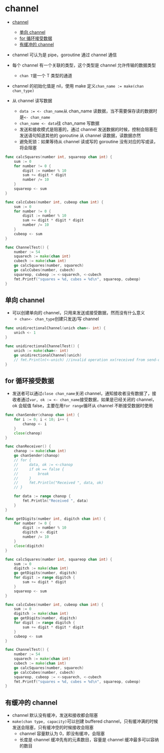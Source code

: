 # channel

- [channel](#channel)
  - [单向 channel](#%E5%8D%95%E5%90%91-channel)
  - [for 循环接受数据](#for-%E5%BE%AA%E7%8E%AF%E6%8E%A5%E5%8F%97%E6%95%B0%E6%8D%AE)
  - [有缓冲的 channel](#%E6%9C%89%E7%BC%93%E5%86%B2%E7%9A%84-channel)

- channel 可认为是 pipe，goroutine 通过 channel 通信
- 每个 channel 有一个关联的类型，这个类型是 channel 允许传输的数据类型
  - `chan T`是一个 T 类型的通道
- channel 的初始化值是 nil，使用 make 定义`chan_name := make(chan chan_type)`
- 从 channel 读写数据
  - `data := <- chan_name`从 chan_name 读数据，当不需要保存读的数据时是`<- chan_name`
  - `chan_name <- data`往 chan_name 写数据
  - 发送和接收模式是阻塞的，通过 channel 发送数据的时候，控制会阻塞在发送语句知道其他的 goroutine 从 channel 读数据，读数据亦然
  - 避免死锁：如果等待从 channel 读或写的 goroutine 没有对应的写或读，将会阻塞

```go
func calcSquares(number int, squareop chan int) {
    sum := 0
    for number != 0 {
        digit := number % 10
        sum += digit * digit
        number /= 10
    }
    squareop <- sum
}

func calcCubes(number int, cubeop chan int) {
    sum := 0
    for number != 0 {
        digit := number % 10
        sum += digit * digit * digit
        number /= 10
    }
    cubeop <- sum
}

func ChannelTest() {
    number := 54
    squarech := make(chan int)
    cubech := make(chan int)
    go calcSquares(number, squarech)
    go calcCubes(number, cubech)
    squareop, cubeop := <-squarech, <-cubech
    fmt.Printf("squares = %d, cubes = %d\n", squareop, cubeop)
}
```

## 单向 channel

- 可以创建单向的 channel，只用来发送或接受数据，然而没有什么意义
  - `chan<- chan_type`创建只发送/写 channel

```go
func unidirectionalChannel(unich chan<- int) {
    unich <- 1
}

func unidirectionalChannelTest() {
    unich := make(chan<- int)
    go unidirectionalChannel(unich)
    // fmt.Println(<-unich) //invalid operation xx(received from send-only type)
}
```

## for 循环接受数据

- 发送者可以通过`close chan_name`关闭 channel，通知接收者没有数据了，接收者通过`var, ok := <- chan_name`接受数据，如果是已经关闭的 channel，ok 会赋值 false，主要在用`for range`循环从 channel 不断接受数据时使用

```go
func chanSender(chanop chan int) {
    for i := 0; i < 10; i++ {
        chanop <- i
    }
    close(chanop)
}

func chanReceiver() {
    chanop := make(chan int)
    go chanSender(chanop)
    // for {
    //     data, ok := <-chanop
    //     if ok == false {
    //         break
    //     }
    //     fmt.Println("Received ", data, ok)
    // }

    for data := range chanop {
        fmt.Println("Received ", data)
    }
}
```

```go
func getDigits(number int, digitch chan int) {
    for number != 0 {
        digit := number % 10
        digitch <- digit
        number /= 10
    }
    close(digitch)
}

func calcSquares(number int, squareop chan int) {
    sum := 0
    digitch := make(chan int)
    go getDigits(number, digitch)
    for digit := range digitch {
        sum += digit * digit
    }
    squareop <- sum
}

func calcCubes(number int, cubeop chan int) {
    sum := 0
    digitch := make(chan int)
    go getDigits(number, digitch)
    for digit := range digitch {
        sum += digit * digit * digit
    }
    cubeop <- sum
}

func ChannelTest() {
    number := 54
    squarech := make(chan int)
    cubech := make(chan int)
    go calcSquares(number, squarech)
    go calcCubes(number, cubech)
    squareop, cubeop := <-squarech, <-cubech
    fmt.Printf("squares = %d, cubes = %d\n", squareop, cubeop)
}
```

## 有缓冲的 channel

- channel 默认没有缓冲，发送和接收都会阻塞
- `make(chan type, capacity)`可以创建 buffered channel，只有缓冲满的时候发送会阻塞，只有缓冲空的时候接收会阻塞
  - channel 容量默认为 0，即没有缓冲，会阻塞
  - 长度是 channel 缓冲先有的元素数目，容量是 channel 缓冲最多可以容纳的数目